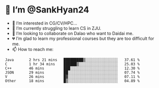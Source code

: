 # 👋 I’m @SankHyan24

- 👀 I’m interested in CG/CV/HPC...
- 🌱 I’m currently struggling to learn CS in ZJU.
- 💞️ I’m looking to collaborate on Dalao who want to Daidai me.
- 💔 I’m glad to learn my professional courses but they are too difficult for me.
- 📫 How to reach me:


<!---
SankHyan24/SankHyan24 is a ✨ special ✨ repository because its `README.md` (this file) appears on your GitHub profile.
You can click the Preview link to take a look at your changes.
--->
<!--START_SECTION:waka-->

```text
Java       2 hrs 21 mins   █████████▒░░░░░░░░░░░░░░░   37.61 %
C          1 hr 34 mins    ██████▒░░░░░░░░░░░░░░░░░░   25.03 %
C++        46 mins         ███░░░░░░░░░░░░░░░░░░░░░░   12.30 %
JSON       29 mins         ██░░░░░░░░░░░░░░░░░░░░░░░   07.74 %
V          26 mins         █▓░░░░░░░░░░░░░░░░░░░░░░░   07.11 %
Other      18 mins         █▒░░░░░░░░░░░░░░░░░░░░░░░   04.89 %
```

<!--END_SECTION:waka-->
